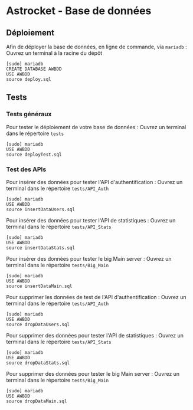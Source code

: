# Astrocket - Base de données

## Déploiement

Afin de déployer la base de données, en ligne de commande, via `mariadb` :
Ouvrez un terminal à la racine du dépôt

```
[sudo] mariadb
CREATE DATABASE AWBDD
USE AWBDD
source deploy.sql
```

## Tests

### Tests généraux

Pour tester le déploiement de votre base de données :
Ouvrez un terminal dans le répertoire `tests`

```
[sudo] mariadb
USE AWBDD
source deployTest.sql
```


### Test des APIs

Pour insérer des données pour tester l'API d'authentification :
Ouvrez un terminal dans le répertoire `tests/API_Auth`

```
[sudo] mariadb
USE AWBDD
source insertDataUsers.sql
```

Pour insérer des données pour tester l'API de statistiques :
Ouvrez un terminal dans le répertoire `tests/API_Stats`

```
[sudo] mariadb
USE AWBDD
source insertDataStats.sql
```

Pour insérer des données pour tester le big Main server :
Ouvrez un terminal dans le répertoire `tests/Big_Main`

```
[sudo] mariadb
USE AWBDD
source insertDataMain.sql
```


Pour supprimer les données de test de l'API d'authentification :
Ouvrez un terminal dans le répertoire `tests/API_Auth`

```
[sudo] mariadb
USE AWBDD
source dropDataUsers.sql
```

Pour supprimer des données pour tester l'API de statistiques :
Ouvrez un terminal dans le répertoire `tests/API_Stats`

```
[sudo] mariadb
USE AWBDD
source dropDataStats.sql
```

Pour supprimer des données pour tester le big Main server :
Ouvrez un terminal dans le répertoire `tests/Big_Main`

```
[sudo] mariadb
USE AWBDD
source dropDataMain.sql
```
